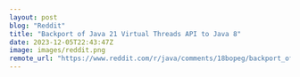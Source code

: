 ```yaml
---
layout: post
blog: "Reddit"
title: "Backport of Java 21 Virtual Threads API to Java 8"
date: 2023-12-05T22:43:47Z
image: images/reddit.png
remote_url: "https://www.reddit.com/r/java/comments/18bopeg/backport_of_java_21_virtual_threads_api_to_java_8/"
---
```

